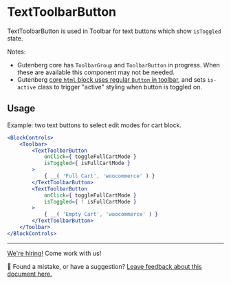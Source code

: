 # TextToolbarButton <!-- omit in toc -->

TextToolbarButton is used in Toolbar for text buttons which show `isToggled` state.

Notes:

-   Gutenberg core has `ToolbarGroup` and `ToolbarButton` in progress. When these are available this component may not be needed.
-   Gutenberg [core `html` block uses regular `Button` in toolbar](https://github.com/WordPress/gutenberg/blob/trunk/packages/block-library/src/html/edit.js), and sets `is-active` class to trigger "active" styling when button is toggled on.

## Usage

Example: two text buttons to select edit modes for cart block.

```jsx
<BlockControls>
	<Toolbar>
		<TextToolbarButton
			onClick={ toggleFullCartMode }
			isToggled={ isFullCartMode }
		>
			{ __( 'Full Cart', 'woocommerce' ) }
		</TextToolbarButton>
		<TextToolbarButton
			onClick={ toggleFullCartMode }
			isToggled={ ! isFullCartMode }
		>
			{ __( 'Empty Cart', 'woocommerce' ) }
		</TextToolbarButton>
	</Toolbar>
</BlockControls>
```

<!-- FEEDBACK -->

---

[We're hiring!](woocommerce.com/careers/) Come work with us!

🐞 Found a mistake, or have a suggestion? [Leave feedback about this document here.](https://github.com/woocommerce/woocommerce-gutenberg-products-block/issues/new?assignees=&labels=type%3A+documentation&template=--doc-feedback.md&title=Feedback%20on%20./docs/README.md)

<!-- /FEEDBACK -->
